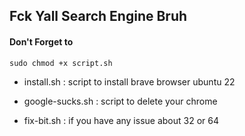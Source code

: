 ## Fck Yall Search Engine Bruh

#### Don't Forget to 

```
sudo chmod +x script.sh
```

- install.sh : script to install brave browser ubuntu 22

- google-sucks.sh : script to delete your chrome

- fix-bit.sh : if you have any issue about 32 or 64


